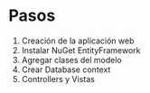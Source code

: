 # Pasos

 1. Creación de la aplicación web
 2. Instalar NuGet EntityFramework
 3. Agregar clases del modelo
 4. Crear Database context
 5. Controllers y Vistas